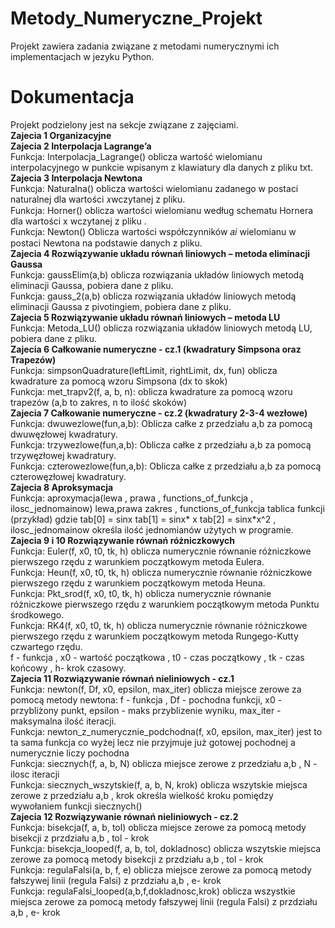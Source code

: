 # Metody_Numeryczne_Projekt
Projekt zawiera zadania związane z metodami numerycznymi ich implementacjach w jezyku Python.
# Dokumentacja
Projekt podzielony jest na sekcje związane z zajęciami.  
**Zajecia 1 Organizacyjne**  
**Zajecia 2 Interpolacja Lagrange’a**  
Funkcja: Interpolacja_Lagrange() oblicza wartość wielomianu interpolacyjnego w punkcie wpisanym z klawiatury dla danych z pliku txt.  
**Zajecia 3 Interpolacja Newtona**  
Funkcja: Naturalna() oblicza wartości wielomianu zadanego w postaci naturalnej dla wartości 𝑥wczytanej z pliku.  
Funkcja: Horner() oblicza wartości wielomianu według schematu Hornera dla wartości x wczytanej z pliku .  
Funkcja: Newton() Oblicza wartości współczynników 𝑎𝑖 wielomianu w postaci Newtona na podstawie danych z pliku.      
**Zajecia 4 Rozwiązywanie układu równań liniowych – metoda eliminacji Gaussa**    
Funkcja: gaussElim(a,b) oblicza rozwiązania układów liniowych metodą eliminacji Gaussa, pobiera dane z pliku.  
Funkcja: gauss_2(a,b) oblicza rozwiązania układów liniowych metodą eliminacji Gaussa z pivotingiem, pobiera dane z pliku.   
**Zajecia 5 Rozwiązywanie układu równań liniowych – metoda LU**    
Funkcja: Metoda_LU() oblicza rozwiązania układów liniowych metodą LU, pobiera dane z pliku.  
**Zajecia 6 Całkowanie numeryczne - cz.1 (kwadratury Simpsona oraz Trapezów)**  
Funkcja: simpsonQuadrature(leftLimit, rightLimit, dx, fun) oblicza kwadrature za pomocą wzoru Simpsona (dx to skok)  
Funkcja: met_trapv2(f, a, b, n): oblicza kwadrature za pomocą wzoru trapezów (a,b to zakres, n to ilość skoków)  
**Zajecia 7 Całkowanie numeryczne - cz.2 (kwadratury 2-3-4 wezłowe)**   
Funkcja: dwuwezlowe(fun,a,b): Oblicza całke z przedziału a,b za pomocą dwuwęzłowej kwadratury.  
Funkcja: trzywezlowe(fun,a,b): Oblicza całke z przedziału a,b za pomocą trzywęzłowej kwadratury.  
Funkcja: czterowezlowe(fun,a,b): Oblicza całke z przedziału a,b za pomocą czterowęzłowej kwadratury.  
**Zajecia 8 Aproksymacja**  
Funkcja: aproxymacja(lewa , prawa , functions_of_funkcja , ilosc_jednomainow) lewa,prawa zakres , functions_of_funkcja tablica funkcji (przykład) gdzie tab[0] = sinx tab[1] = sinx* x tab[2] = sinx*x^2  , ilosc_jednomainow określa ilość jednomianów użytych w programie.  
**Zajecia 9 i 10  Rozwiązywanie równań różniczkowych**  
Funkcja: Euler(f, x0, t0, tk, h) oblicza numerycznie równanie różniczkowe pierwszego rzędu z warunkiem początkowym metoda Eulera.  
Funkcja: Heun(f, x0, t0, tk, h) oblicza numerycznie równanie różniczkowe pierwszego rzędu z warunkiem początkowym metoda Heuna.  
Funkcja: Pkt_srod(f, x0, t0, tk, h) oblicza numerycznie równanie różniczkowe pierwszego rzędu z warunkiem początkowym metoda Punktu środkowego.  
Funkcja: RK4(f, x0, t0, tk, h) oblicza numerycznie równanie różniczkowe pierwszego rzędu z warunkiem początkowym metoda Rungego-Kutty czwartego rzędu.  
f - funkcja , x0 - wartość początkowa , t0 - czas początkowy , tk - czas końcowy , h- krok czasowy.   
**Zajecia 11 Rozwiązywanie równań nieliniowych - cz.1**   
Funkcja: newton(f, Df, x0, epsilon, max_iter) oblicza miejsce zerowe za pomocą metody newtona: f - funkcja , Df - pochodna funkcji, x0 - przybliżony punkt, epsilon - maks przyblizenie wyniku, max_iter - maksymalna ilość iteracji.  
Funkcja: newton_z_numerycznie_podchodna(f, x0, epsilon, max_iter)  jest to ta sama funkcja co wyżej lecz nie przyjmuje już gotowej pochodnej a numerycznie liczy pochodna  
Funkcja: siecznych(f, a, b, N) oblicza miejsce zerowe z przedziału a,b , N - ilosc iteracji  
Funkcja: siecznych_wszytskie(f, a, b, N, krok) oblicza wszytskie miejsca zerowe z przedziału a,b , krok określa wielkość kroku pomiędzy wywołaniem funkcji siecznych()  
**Zajecia 12 Rozwiązywanie równań nieliniowych - cz.2**    
Funkcja: bisekcja(f, a, b, tol) oblicza miejsce zerowe za pomocą metody bisekcji z przdziału a,b , tol - krok  
Funkcja: bisekcja_looped(f, a, b, tol, dokladnosc) oblicza wszytskie miejsca zerowe za pomocą metody bisekcji z przdziału a,b , tol - krok  
Funkcja: regulaFalsi(a, b, f, e) oblicza miejsce zerowe za pomocą metody fałszywej linii (regula Falsi) z przdziału a,b , e- krok  
Funkcja: regulaFalsi_looped(a,b,f,dokladnosc,krok) oblicza wszystkie miejsca zerowe za pomocą metody fałszywej linii (regula Falsi) z przdziału a,b , e- krok  
